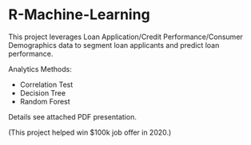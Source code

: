 # R-Machine-Learning

This project leverages Loan Application/Credit Performance/Consumer Demographics data to segment loan applicants and predict loan performance.

Analytics Methods:
- Correlation Test
- Decision Tree
- Random Forest

Details see attached PDF presentation.

(This project helped win $100k job offer in 2020.)
